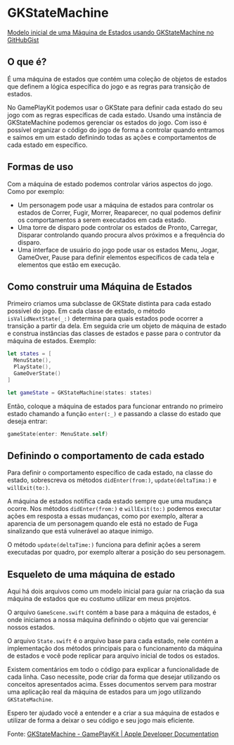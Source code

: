 # GKStateMachine

[Modelo inicial de uma Máquina de Estados usando GKStateMachine no GitHubGist](https://gist.github.com/murilogteixeira/d51fc1568467f6418b0b0d14f412c44d/edit)

## O que é?
É uma máquina de estados que contém uma coleção de objetos de estados que definem a lógica específica do jogo e as regras para transição de estados.

No GamePlayKit podemos usar o GKState para definir cada estado do seu jogo com as regras específicas de cada estado. Usando uma instância de GKStateMachine podemos gerenciar os estados do jogo. Com isso é possível organizar o código do jogo de forma a controlar quando entramos e saímos em um estado definindo todas as ações e comportamentos de cada estado em específico.

## Formas de uso
Com a máquina de estado podemos controlar vários aspectos do jogo. Como por exemplo:
- Um personagem pode usar a máquina de estados para controlar os estados de Correr, Fugir, Morrer, Reaparecer, no qual podemos definir os comportamentos a serem executados em cada estado.
- Uma torre de disparo pode controlar os estados de Pronto, Carregar, Disparar controlando quando procura alvos próximos e a frequência do disparo.
- Uma interface de usuário do jogo pode usar os estados Menu, Jogar, GameOver, Pause para definir elementos específicos de cada tela e elementos que estão em execução.

## Como construir uma Máquina de Estados
Primeiro criamos uma subclasse de GKState distinta para cada estado possível do jogo. Em cada classe de estado, o método `isValidNextState(_:)` determina para quais estados pode ocorrer a transição a partir da dela. Em seguida crie um objeto de máquina de estado e construa instâncias das classes de estados e passe para o contrutor da máquina de estados. Exemplo:
```swift
let states = [
  MenuState(),
  PlayState(),
  GameOverState()
]

let gameState = GKStateMachine(states: states)
```
Então, coloque a máquina de estados para funcionar entrando no primeiro estado chamando a função `enter(:_)` e passando a classe do estado que deseja entrar:
```swift
gameState(enter: MenuState.self)
```

## Definindo o comportamento de cada estado
Para definir o comportamento específico de cada estado, na classe do estado, sobrescreva os métodos `didEnter(from:)`, `update(deltaTima:)` e `willExit(to:)`.

A máquina de estados notifica cada estado sempre que uma mudança ocorre. Nos métodos `didEnter(from:)` e `willExit(to:)` podemos executar ações em resposta a essas mudanças, como por exemplo, alterar a aparencia de um personagem quando ele está no estado de Fuga sinalizando que está vulnerável ao ataque inimigo.

O método `update(deltaTime:)` funciona para definir ações a serem executadas por quadro, por exemplo alterar a posição do seu personagem.

## Esqueleto de uma máquina de estado
Aqui há dois arquivos como um modelo inicial para guiar na criação da sua máquina de estados que eu costumo utilizar em meus projetos.

O arquivo `GameScene.swift` contém a base para a máquina de estados, é onde iniciamos a nossa máquina definindo o objeto que vai gerenciar nossos estados.

O arquivo `State.swift` é o arquivo base para cada estado, nele contém a implementação dos métodos principais para o funcionamento da máquina de estados e você pode replicar para arquivo inicial de todos os estados.

Existem comentários em todo o código para explicar a funcionalidade de cada linha. Caso necessite, pode criar da forma que desejar utilizando os conceitos apresentados acima. Esses documentos servem para mostrar uma aplicação real da máquina de estados para um jogo utilizando `GKStateMachine`.

Espero ter ajudado você a entender e a criar a sua máquina de estados e utilizar de forma a deixar o seu código e seu jogo mais eficiente.

Fonte: [GKStateMachine - GamePlayKit | Apple Developer Documentation](https://developer.apple.com/documentation/gameplaykit/gkstatemachine)
